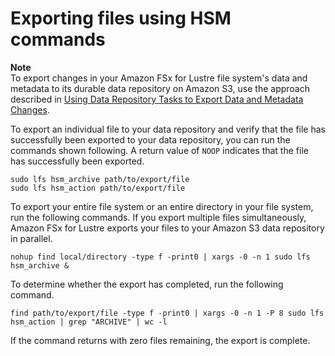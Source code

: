 # Exporting files using HSM commands<a name="exporting-files-hsm"></a>

**Note**  
To export changes in your Amazon FSx for Lustre file system's data and metadata to its durable data repository on Amazon S3, use the approach described in [Using Data Repository Tasks to Export Data and Metadata Changes](export-data-repo-task.md)\.

To export an individual file to your data repository and verify that the file has successfully been exported to your data repository, you can run the commands shown following\. A return value of `NOOP` indicates that the file has successfully been exported\.

```
sudo lfs hsm_archive path/to/export/file
sudo lfs hsm_action path/to/export/file
```

To export your entire file system or an entire directory in your file system, run the following commands\. If you export multiple files simultaneously, Amazon FSx for Lustre exports your files to your Amazon S3 data repository in parallel\.

```
nohup find local/directory -type f -print0 | xargs -0 -n 1 sudo lfs hsm_archive &
```

To determine whether the export has completed, run the following command\.

```
find path/to/export/file -type f -print0 | xargs -0 -n 1 -P 8 sudo lfs hsm_action | grep "ARCHIVE" | wc -l
```

If the command returns with zero files remaining, the export is complete\.